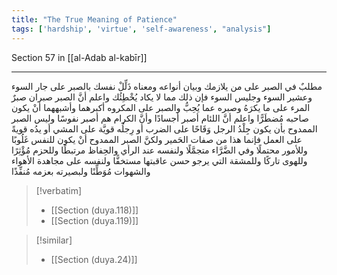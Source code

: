 ```yaml
---
title: "The True Meaning of Patience"
tags: ['hardship', 'virtue', 'self-awareness', "analysis"]
---
```


 Section 57 in [[al-Adab al-kabīr]]

---
مطلبٌ في الصبر على من يلازمك وبيان أنواعه ومعناه ذَلِّلْ نفسك بالصبر على جار السوء وعشير السوء وجليس السوء فإن ذلك مما لا يكاد يُخْطِئُك  واعلم أنَّ الصبر صبران صبرٌ المرء على ما يكرَهُ وصبره عما يُحِبُّ  والصبر على المكروه أكبرهما وأشبههما أنْ يكون صاحبه مُضطَرًّا  واعلم أنَّ اللئام أصبر أجسادًا وأنَّ الكرام هم أصبر نفوسًا  وليس الصبر الممدوح بأن يكون جِلْدُ الرجل وَقَاحًا على الضرب أو رِجلُه قويَّة على المشي أو يدُه قويةً على العمل فإنما هذا من صفات الحَمير  ولكنَّ الصبر الممدوح أنْ يكون للنفس غَلُوبًا وللأمور محتملًا وفي الضَّرَّاء متجمَّلًا ولنفسه عند الرأي والحِفاظ مرتبطًا وللحزم مُؤْثِرًا وللهوى تاركًا وللمشقة التي يرجو حسن عاقبتها مستخفًّا ولنفسه على مجاهدة الأهواء والشهوات مُوَطِّنًا ولبصيرته بعزمه مُنفِّذًا

> [!verbatim]
> - [[Section (duya.118)]]
> - [[Section (duya.119)]]

> [!similar]
> - [[Section (duya.24)]]
